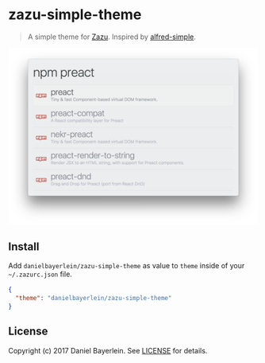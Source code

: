 # zazu-simple-theme

> A simple theme for [Zazu](https://github.com/tinytacoteam/zazu).
> Inspired by [alfred-simple](https://github.com/sindresorhus/alfred-simple).

![screenshot](./screenshot.png)

## Install

Add `danielbayerlein/zazu-simple-theme` as value to `theme` inside of your `~/.zazurc.json` file.

```json
{
  "theme": "danielbayerlein/zazu-simple-theme"
}
```

## License

Copyright (c) 2017 Daniel Bayerlein. See [LICENSE](./LICENSE.md) for details.
